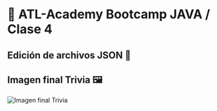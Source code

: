 # :pencil: ATL-Academy Bootcamp JAVA / Clase 4

## Edición de archivos JSON 📄 

## Imagen final Trivia 🖼️ 







![Imagen final Trivia](https://i.imgur.com/ijtXNpX.png)
